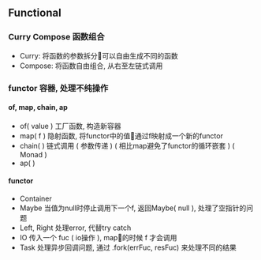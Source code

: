 ## Functional
### Curry Compose 函数组合
* Curry: 将函数的参数拆分可以自由生成不同的函数
* Compose: 将函数自由组合, 从右至左链式调用
### functor 容器, 处理不纯操作
#### of, map, chain, ap
* of( value ) 工厂函数, 构造新容器
* map( f ) 隐射函数, 将functor中的值通过f映射成一个新的functor
* chain(  ) 链式调用 ( 参数传递 ) ( 相比map避免了functor的循环嵌套 ) ( Monad )
* ap( )

#### functor
* Container
* Maybe 当值为null时停止调用下一个f, 返回Maybe( null ), 处理了空指针的问题
* Left, Right 处理error, 代替try catch
* IO 传入一个 fuc ( io操作 ), map的时候 f 才会调用
* Task 处理异步回调问题, 通过 .fork(errFuc, resFuc) 来处理不同的结果